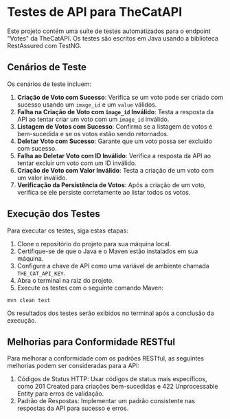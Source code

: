 # Testes de API para TheCatAPI

Este projeto contém uma suíte de testes automatizados para o endpoint "Votes" da TheCatAPI. Os testes são escritos em Java usando a biblioteca RestAssured com TestNG.

## Cenários de Teste

Os cenários de teste incluem:

1. **Criação de Voto com Sucesso**: Verifica se um voto pode ser criado com sucesso usando um `image_id` e um `value` válidos.
2. **Falha na Criação de Voto com `image_id` Inválido**: Testa a resposta da API ao tentar criar um voto com um `image_id` inválido.
3. **Listagem de Votos com Sucesso**: Confirma se a listagem de votos é bem-sucedida e se os votos estão sendo retornados.
4. **Deletar Voto com Sucesso**: Garante que um voto possa ser excluído com sucesso.
5. **Falha ao Deletar Voto com ID Inválido**: Verifica a resposta da API ao tentar excluir um voto com um ID inválido.
6. **Criação de Voto com Valor Inválido**: Testa a criação de um voto com um valor inválido.
7. **Verificação da Persistência de Votos**: Após a criação de um voto, verifica se ele persiste corretamente ao listar todos os votos.

## Execução dos Testes

Para executar os testes, siga estas etapas:

1. Clone o repositório do projeto para sua máquina local.
2. Certifique-se de que o Java e o Maven estão instalados em sua máquina.
3. Configure a chave de API como uma variável de ambiente chamada `THE_CAT_API_KEY`.
4. Abra o terminal na raiz do projeto.
5. Execute os testes com o seguinte comando Maven:

```shell
mvn clean test
```
Os resultados dos testes serão exibidos no terminal após a conclusão da execução.

## Melhorias para Conformidade RESTful
Para melhorar a conformidade com os padrões RESTful, as seguintes melhorias podem ser consideradas para a API:

1. Códigos de Status HTTP: Usar códigos de status mais específicos, como 201 Created para criações bem-sucedidas e 422 Unprocessable Entity para erros de validação.
2. Padrão de Respostas: Implementar um padrão consistente nas respostas da API para sucesso e erros.
